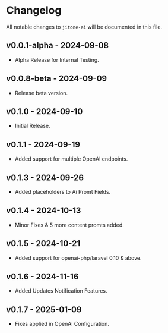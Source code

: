 # Changelog

All notable changes to `jitone-ai` will be documented in this file.

## v0.0.1-alpha - 2024-09-08

- Alpha Release for Internal Testing.

## v0.0.8-beta - 2024-09-09

- Release beta version.

## v0.1.0 - 2024-09-10

- Initial Release.

## v0.1.1 - 2024-09-19

- Added support for multiple OpenAI endpoints.

## v0.1.3 - 2024-09-26

- Added placeholders to Ai Promt Fields.

## v0.1.4 - 2024-10-13

- Minor Fixes & 5 more content promts added.

## v0.1.5 - 2024-10-21

- Added support for openai-php/laravel 0.10 & above.

## v0.1.6 - 2024-11-16

- Added Updates Notification Features.

## v0.1.7 - 2025-01-09

- Fixes applied in OpenAi Configuration.
